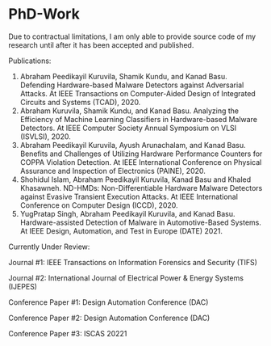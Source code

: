 # PhD-Work

Due to contractual limitations, I am only able to provide source code of my research until after it has been accepted and published. 

Publications:
1.	Abraham Peedikayil Kuruvila, Shamik Kundu, and Kanad Basu. Defending Hardware-based Malware Detectors against Adversarial Attacks. At IEEE Transactions on Computer-Aided Design of Integrated Circuits and Systems (TCAD), 2020.
2.	Abraham Kuruvila, Shamik Kundu, and Kanad Basu. Analyzing the Efficiency of Machine Learning Classifiers in Hardware-based Malware Detectors. At IEEE Computer Society Annual Symposium on VLSI (ISVLSI), 2020.
3. Abraham Peedikayil Kuruvila, Ayush Arunachalam, and Kanad Basu. Benefits and Challenges of Utilizing Hardware Performance Counters for COPPA Violation Detection. At IEEE International Conference on Physical Assurance and Inspection of Electronics (PAINE), 2020.
4.	Shohidul Islam, Abraham Peedikayil Kuruvila, Kanad Basu and Khaled Khasawneh. ND-HMDs: Non-Differentiable Hardware Malware Detectors against Evasive Transient Execution Attacks. At IEEE International Conference on Computer Design (ICCD), 2020.
5. YugPratap Singh, Abraham Peedikayil Kuruvila, and Kanad Basu. Hardware-assisted Detection of Malware in Automotive-Based Systems. At IEEE Design, Automation, and Test in Europe (DATE) 2021. 


Currently Under Review:

Journal #1: IEEE Transactions on Information Forensics and Security (TIFS)

Journal #2: International Journal of Electrical Power & Energy Systems (IJEPES)

Conference Paper #1: Design Automation Conference (DAC)

Conference Paper #2: Design Automation Conference (DAC)

Conference Paper #3: ISCAS 20221

